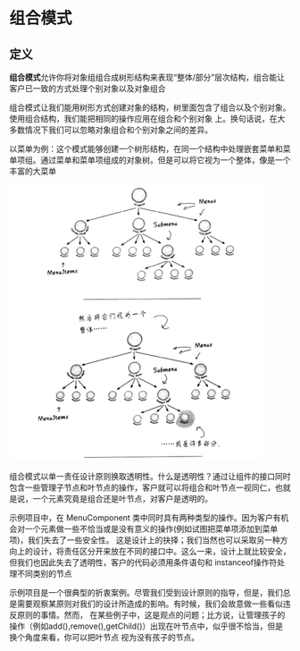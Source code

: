 # 组合模式
## 定义
**组合模式**允许你将对象组组合成树形结构来表现“整体/部分”层次结构，组合能让客户已一致的方式处理个别对象以及对象组合

组合模式让我们能用树形方式创建对象的结构，树里面包含了组合以及个别对象。使用组合结构，我们能把相同的操作应用在组合和个别对象
上。换句话说，在大多数情况下我们可以忽略对象组合和个别对象之间的差异。

以菜单为例：这个模式能够创建一个树形结构，在同一个结构中处理嵌套菜单和菜单项组。通过菜单和菜单项组成的对象树。但是可以将它视为一个整体，像是一个丰富的大菜单

![](img/未命名1553918626.png)

组合模式以单一责任设计原则换取透明性。什么是透明性？通过让组件的接口同时包含一些管理子节点和叶节点的操作，客户就可以将组合和叶节点一视同仁，也就是说，一个元素究竟是组合还是叶节点，对客户是透明的。

示例项目中，在 MenuComponent 类中同时具有两种类型的操作。因为客户有机会对一个元素做一些不恰当或是没有意义的操作(例如试图把菜单项添加到菜单项)，我们失去了一些安全性。
这是设计上的抉择；我们当然也可以采取另一种方向上的设计，将责任区分开来放在不同的接口中。这么一来，设计上就比较安全，但我们也因此失去了透明性，客户的代码必须用条件语句和
instanceof操作符处理不同类别的节点

示例项目是一个很典型的折衷案例。尽管我们受到设计原则的指导，但是，我们总是需要观察某原则对我们的设计所造成的影响。有时候，我们会故意做一些看似违反原则的事情。然而，
在某些例子中，这是观点的问题；比方说，让管理孩子的操作（例如add(),remove(),getChild()）出现在叶节点中，似乎很不恰当，但是换个角度来看，你可以把叶节点
视为没有孩子的节点。

